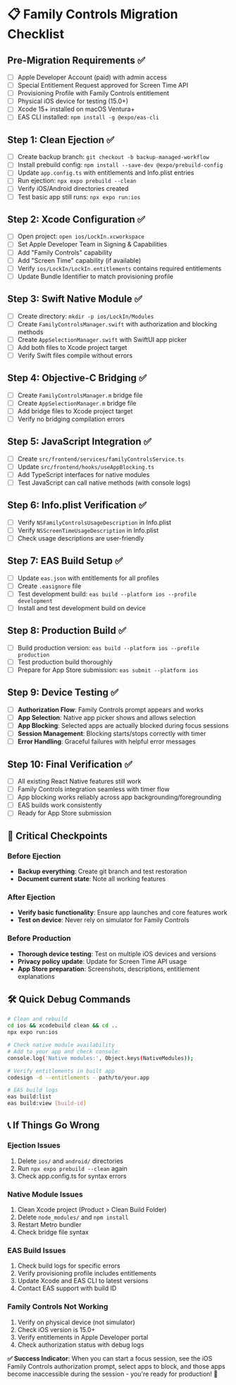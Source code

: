 # 📋 Family Controls Migration Checklist

## Pre-Migration Requirements ✅
- [ ] Apple Developer Account (paid) with admin access
- [ ] Special Entitlement Request approved for Screen Time API  
- [ ] Provisioning Profile with Family Controls entitlement
- [ ] Physical iOS device for testing (15.0+)
- [ ] Xcode 15+ installed on macOS Ventura+
- [ ] EAS CLI installed: `npm install -g @expo/eas-cli`

## Step 1: Clean Ejection ✅
- [ ] Create backup branch: `git checkout -b backup-managed-workflow`
- [ ] Install prebuild config: `npm install --save-dev @expo/prebuild-config`
- [ ] Update `app.config.ts` with entitlements and Info.plist entries
- [ ] Run ejection: `npx expo prebuild --clean`
- [ ] Verify iOS/Android directories created
- [ ] Test basic app still runs: `npx expo run:ios`

## Step 2: Xcode Configuration ✅
- [ ] Open project: `open ios/LockIn.xcworkspace`
- [ ] Set Apple Developer Team in Signing & Capabilities
- [ ] Add "Family Controls" capability
- [ ] Add "Screen Time" capability (if available)
- [ ] Verify `ios/LockIn/LockIn.entitlements` contains required entitlements
- [ ] Update Bundle Identifier to match provisioning profile

## Step 3: Swift Native Module ✅
- [ ] Create directory: `mkdir -p ios/LockIn/Modules`
- [ ] Create `FamilyControlsManager.swift` with authorization and blocking methods
- [ ] Create `AppSelectionManager.swift` with SwiftUI app picker
- [ ] Add both files to Xcode project target
- [ ] Verify Swift files compile without errors

## Step 4: Objective-C Bridging ✅
- [ ] Create `FamilyControlsManager.m` bridge file
- [ ] Create `AppSelectionManager.m` bridge file  
- [ ] Add bridge files to Xcode project target
- [ ] Verify no bridging compilation errors

## Step 5: JavaScript Integration ✅
- [ ] Create `src/frontend/services/familyControlsService.ts`
- [ ] Update `src/frontend/hooks/useAppBlocking.ts`
- [ ] Add TypeScript interfaces for native modules
- [ ] Test JavaScript can call native methods (with console logs)

## Step 6: Info.plist Verification ✅
- [ ] Verify `NSFamilyControlsUsageDescription` in Info.plist
- [ ] Verify `NSScreenTimeUsageDescription` in Info.plist
- [ ] Check usage descriptions are user-friendly

## Step 7: EAS Build Setup ✅
- [ ] Update `eas.json` with entitlements for all profiles
- [ ] Create `.easignore` file
- [ ] Test development build: `eas build --platform ios --profile development`
- [ ] Install and test development build on device

## Step 8: Production Build ✅
- [ ] Build production version: `eas build --platform ios --profile production`
- [ ] Test production build thoroughly
- [ ] Prepare for App Store submission: `eas submit --platform ios`

## Step 9: Device Testing ✅
- [ ] **Authorization Flow**: Family Controls prompt appears and works
- [ ] **App Selection**: Native app picker shows and allows selection
- [ ] **App Blocking**: Selected apps are actually blocked during focus sessions
- [ ] **Session Management**: Blocking starts/stops correctly with timer
- [ ] **Error Handling**: Graceful failures with helpful error messages

## Step 10: Final Verification ✅
- [ ] All existing React Native features still work
- [ ] Family Controls integration seamless with timer flow
- [ ] App blocking works reliably across app backgrounding/foregrounding
- [ ] EAS builds work consistently
- [ ] Ready for App Store submission

## 🚨 Critical Checkpoints

### Before Ejection
- **Backup everything**: Create git branch and test restoration
- **Document current state**: Note all working features

### After Ejection
- **Verify basic functionality**: Ensure app launches and core features work
- **Test on device**: Never rely on simulator for Family Controls

### Before Production
- **Thorough device testing**: Test on multiple iOS devices and versions
- **Privacy policy update**: Update for Screen Time API usage
- **App Store preparation**: Screenshots, descriptions, entitlement explanations

## 🛠️ Quick Debug Commands

```bash
# Clean and rebuild
cd ios && xcodebuild clean && cd ..
npx expo run:ios

# Check native module availability  
# Add to your app and check console:
console.log('Native modules:', Object.keys(NativeModules));

# Verify entitlements in built app
codesign -d --entitlements - path/to/your.app

# EAS build logs
eas build:list
eas build:view [build-id]
```

## 📞 If Things Go Wrong

### Ejection Issues
1. Delete `ios/` and `android/` directories
2. Run `npx expo prebuild --clean` again
3. Check app.config.ts for syntax errors

### Native Module Issues  
1. Clean Xcode project (Product > Clean Build Folder)
2. Delete `node_modules/` and `npm install`
3. Restart Metro bundler
4. Check bridge file syntax

### EAS Build Issues
1. Check build logs for specific errors
2. Verify provisioning profile includes entitlements
3. Update Xcode and EAS CLI to latest versions
4. Contact EAS support with build ID

### Family Controls Not Working
1. Verify on physical device (not simulator)
2. Check iOS version is 15.0+
3. Verify entitlements in Apple Developer portal
4. Check authorization status with debug logs

**✅ Success Indicator**: When you can start a focus session, see the iOS Family Controls authorization prompt, select apps to block, and those apps become inaccessible during the session - you're ready for production! 🎉 